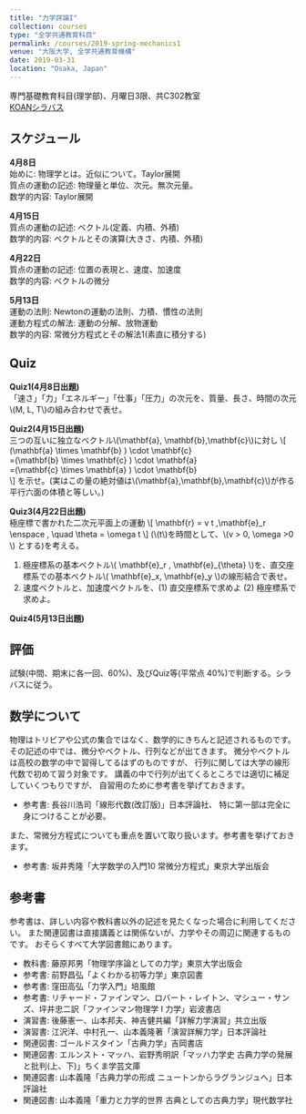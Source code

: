 ```yaml
---
title: "力学詳論I"
collection: courses
type: "全学共通教育科目"
permalink: /courses/2019-spring-mechanics1
venue: "大阪大学, 全学共通教育機構"
date: 2019-03-31
location: "Osaka, Japan"
---
```


専門基礎教育科目(理学部)、月曜日3限、共C302教室  
[KOANシラバス](https://koan.osaka-u.ac.jp/campusweb/campussquare.do?_flowExecutionKey=_c0092172A-D34D-4275-521E-BE97B258E6F1_k5B72484B-2409-8197-2A6C-DF171132E93B)

    
スケジュール
-----
<!-- br 相当は スペース2個分 -->
**4月8日**  
始めに: 物理学とは。近似について。Taylor展開  
質点の運動の記述: 物理量と単位、次元。無次元量。  
数学的内容: Taylor展開  

**4月15日**  
質点の運動の記述: ベクトル(定義、内積、外積)  
数学的内容: ベクトルとその演算(大きさ、内積、外積)  

**4月22日**  
質点の運動の記述: 位置の表現と、速度、加速度  
数学的内容: ベクトルの微分

**5月13日**  
運動の法則: Newtonの運動の法則、力積、慣性の法則  
運動方程式の解法: 運動の分解、放物運動  
数学的内容: 常微分方程式とその解法1(素直に積分する)

<!--

**5月14日**  
運動方程式の解法: 摩擦を受ける落体の運動(粘性抵抗、慣性抵抗)  
数学的内容: 常微分方程式とその解法2(変数分離型)、指数関数、三角関数、双曲線関数  

**5月21日**  
運動方程式の解法: 単振動、減衰振動  
数学的内容: 常微分方程式とその解法3(定数係数線形常微分方程式,斉次/非斉次)  

**5月28日**  
運動方程式の解法: 強制振動(共鳴)  
仕事とエネルギー: 保存量、仕事と運動エネルギー  
数学的内容: 常微分方程式とその解法3(定数係数線形常微分方程式の非斉次型)

**6月4日**  
仕事とエネルギー: 仕事と運動エネルギー、保存力と力学的エネルギー保存則、
ポテンシャルエネルギーの例  
数学的内容: 線積分、偏微分

**6月11日**  
中間試験(仕事とエネルギーまで)30分程度  

ここで振り子の運動を入れる。(2コマ使っても良い?)、三次元で定式化して、二次元運動を調べる(?) 教科書通りやるか。

その次にここを
角運動量保存: 角運動量とモーメント、中心力、面積速度  
惑星の運動：ケプラーの三つの法則、軌道

**6月18日**  
(地震のため臨時休講)  

**6月25日**  
惑星の運動: 軌道の分類、楕円運動、ケプラーの第三法則

**7月2日**  

これ以降無し。
(質点系: なぜ質点系か  
二体問題: 相対運動の分離、換算質量、衝突  ) 

 **7月9日**  
 二体問題: 連成振動  
質点系: 質量中心、全運動量、全角運動量、全エネルギーの分解

 **7月23日**  
 質点系: 全角運動量、全エネルギーの分解  
剛体運動入門:質点系から剛体へ、剛体の自由度、運動方程式

 **7月30日**  
 (臨時休講 この分は8月8日に補講。もし参加できなかった人で興味ある人は連絡ください。)  
剛体運動入門: 角運動量の表現、慣性モーメント、回転運動のエネルギー、
任意の軸の周りの慣性モーメント

 **8月6日**  
 期末試験
-->

Quiz
-----
<!-- markdownではなく、html埋め込みだと、エスケープする必要なし。
よくわからなくなったら p でくくるとよさそう。-->
**Quiz1(4月8日出題)**  
「速さ」「力」「エネルギー」「仕事」「圧力」の次元を、質量、長さ、時間の次元\\(M, L, T\\)の組み合わせで表せ。

**Quiz2(4月15日出題)**  
三つの互いに独立なベクトル\\(\mathbf{a}, \mathbf{b},\mathbf{c}\\)に対し
\\[
(\mathbf{a} \times \mathbf{b} ) \cdot \mathbf{c}  
=(\mathbf{b} \times \mathbf{c} ) \cdot \mathbf{a}  
=(\mathbf{c} \times \mathbf{a} ) \cdot \mathbf{b}  
\\]
を示せ。(実はこの量の絶対値は\\(\mathbf{a},\mathbf{b},\mathbf{c}\\)が作る平行六面の体積と等しい。)

**Quiz3(4月22日出題)**  
極座標で書かれた二次元平面上の運動
\\[
\mathbf{r} = v t \,\mathbf{e}_r \enspace , \quad \theta = \omega t
\\]
(\\(t\\)を時間として、\\(v > 0, \omega >0 \\) とする)を考える。
<ol>
<li>極座標系の基本ベクトル\( \mathbf{e}_r , \mathbf{e}_{\theta} \)を、直交座標系での基本ベクトル\( \mathbf{e}_x, \mathbf{e}_y \)の線形結合で表せ。</li>
<li>速度ベクトルと、加速度ベクトルを、(1) 直交座標系で求めよ (2) 極座標系で求めよ。</li>
</ol>


**Quiz4(5月13日出題)**  


評価
-----
試験(中間、期末に各一回、60%)、及びQuiz等(平常点 40%)で判断する。シラバスに従う。



数学について
-----
物理はトリビアや公式の集合ではなく、数学的にきちんと記述されるものです。
その記述の中では、微分やベクトル、行列などが出てきます。
微分やベクトルは高校の数学の中で習得してるはずのものですが、
行列に関しては大学の線形代数で初めて習う対象です。
講義の中で行列が出てくるところでは適切に補足していくつもりですが、
自習用のために参考書を挙げておきます。
* 参考書: 長谷川浩司「線形代数(改訂版)」日本評論社、
特に第一部は完全に身につけることが必要。  

また、常微分方程式についても重点を置いて取り扱います。参考書を挙げておきます。

* 参考書: 坂井秀隆「大学数学の入門10 常微分方程式」東京大学出版会


参考書
-----
参考書は、詳しい内容や教科書以外の記述を見たくなった場合に利用してください。
また関連図書は直接講義とは関係ないが、力学やその周辺に関連するものです。
おそらくすべて大学図書館にあります。
* 教科書: 藤原邦男「物理学序論としての力学」東京大学出版会
* 参考書: 前野昌弘「よくわかる初等力学」東京図書
* 参考書: 窪田高弘「力学入門」培風館
* 参考書: リチャード・ファインマン、ロバート・レイトン、マシュー・サンズ、坪井忠二訳「ファインマン物理学 I 力学」岩波書店
* 演習書: 後藤憲一、山本邦夫、神吉健共編「詳解力学演習」共立出版
* 演習書: 江沢洋、中村孔一、山本義隆著「演習詳解力学」日本評論社
* 関連図書: ゴールドスタイン「古典力学」吉岡書店
* 関連図書: エルンスト・マッハ、岩野秀明訳「マッハ力学史 古典力学の発展と批判(上、下)」ちくま学芸文庫
* 関連図書: 山本義隆「古典力学の形成 ニュートンからラグランジュへ」日本評論社
* 関連図書: 山本義隆「重力と力学的世界 古典としての古典力学」現代数学社
